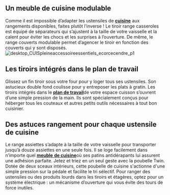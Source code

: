 ## Un meuble de cuisine modulable
Comme il est impossible d’adapter les ustensiles de **[cuisine](/cuisine-CCU0001)** aux rangements disponibles, faites plutôt l’inverse ! Le tiroir range casseroles est équipé de séparateurs qui s’ajustent à la taille de votre vaisselle et la calent pour éviter les chocs et les surprises à l’ouverture. De même, le range couverts modulable permet d’agencer le tiroir en fonction des couverts qui y sont disposés.
![desktop_CUISpleineaccessoireessentiels_ecorcecendre_p1](//statics.lapeyre.fr/img/contrib/2bdd4da300204a49/desktop_CUISpleineaccessoireessentiels_ecorcecendre_p1.jpg)
## Les tiroirs intégrés dans le plan de travail
Glissez un fin tiroir sous votre four pour y loger tous ses ustensiles. Son astucieux double fond coulisse pour y entreposer les plats à gratin.
Les tiroirs intégrés dans le **[plan de travail](/cuisine-CCU0001/credences-plans-travail-CCN0013/plans-travail-CCN0091)**[](/cuisine-CCU0001/credences-plans-travail-CCN0013/plans-travail-CCN0091)de votre espace cuisson s’ouvrent d’une simple pression de la main. Ils sont spécialement conçus pour héberger tous les couteaux et autres petits outils nécessaires à tout bon cuisinier.
## Des astuces rangement pour chaque ustensile de cuisine
Le range assiettes s’adapte à la taille de votre vaisselle pour transporter jusqu’à douze assiettes en une seule fois. Il se loge facilement dans n’importe quel [**meuble** **de cuisine**](/cuisine-CCU0001/meubles-modeles-cuisine-CCN0010)où ses patins antidérapants lui assurent une adhésion parfaite.
Jetez et triez en un seul geste avec la poubelle Twin. Dotée de deux sceaux intérieurs, cette poubelle de cuisine s'actionne d'une simple pression sur la pédale et facilite le tri sélectif.
Pour ranger des ustensiles ou des produits lourds dans les tiroirs et étagères, optez pour un système électrique : un mécanisme d’ouverture qui vous évite des tours de force inutiles.